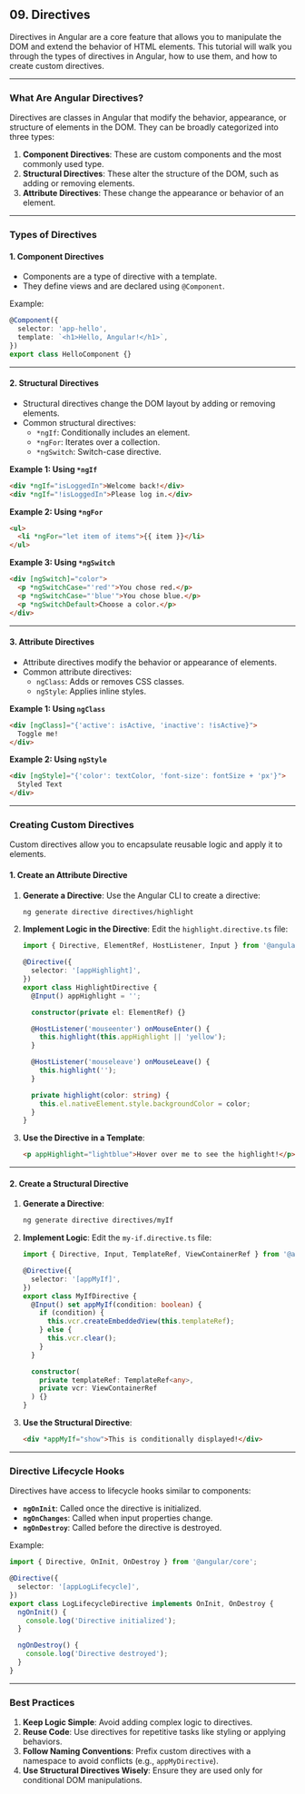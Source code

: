 ## 09. Directives

Directives in Angular are a core feature that allows you to manipulate the DOM and extend the behavior of HTML elements. This tutorial will walk you through the types of directives in Angular, how to use them, and how to create custom directives.

---

### **What Are Angular Directives?**

Directives are classes in Angular that modify the behavior, appearance, or structure of elements in the DOM. They can be broadly categorized into three types:

1. **Component Directives**: These are custom components and the most commonly used type.
2. **Structural Directives**: These alter the structure of the DOM, such as adding or removing elements.
3. **Attribute Directives**: These change the appearance or behavior of an element.

---

### **Types of Directives**

#### 1. **Component Directives**
- Components are a type of directive with a template.
- They define views and are declared using `@Component`.

Example:
```typescript
@Component({
  selector: 'app-hello',
  template: `<h1>Hello, Angular!</h1>`,
})
export class HelloComponent {}
```

---

#### 2. **Structural Directives**
- Structural directives change the DOM layout by adding or removing elements.
- Common structural directives:
  - `*ngIf`: Conditionally includes an element.
  - `*ngFor`: Iterates over a collection.
  - `*ngSwitch`: Switch-case directive.

**Example 1: Using `*ngIf`**
```html
<div *ngIf="isLoggedIn">Welcome back!</div>
<div *ngIf="!isLoggedIn">Please log in.</div>
```

**Example 2: Using `*ngFor`**
```html
<ul>
  <li *ngFor="let item of items">{{ item }}</li>
</ul>
```

**Example 3: Using `*ngSwitch`**
```html
<div [ngSwitch]="color">
  <p *ngSwitchCase="'red'">You chose red.</p>
  <p *ngSwitchCase="'blue'">You chose blue.</p>
  <p *ngSwitchDefault>Choose a color.</p>
</div>
```

---

#### 3. **Attribute Directives**
- Attribute directives modify the behavior or appearance of elements.
- Common attribute directives:
  - `ngClass`: Adds or removes CSS classes.
  - `ngStyle`: Applies inline styles.

**Example 1: Using `ngClass`**
```html
<div [ngClass]="{'active': isActive, 'inactive': !isActive}">
  Toggle me!
</div>
```

**Example 2: Using `ngStyle`**
```html
<div [ngStyle]="{'color': textColor, 'font-size': fontSize + 'px'}">
  Styled Text
</div>
```

---

### **Creating Custom Directives**

Custom directives allow you to encapsulate reusable logic and apply it to elements.

#### **1. Create an Attribute Directive**

1. **Generate a Directive**:
   Use the Angular CLI to create a directive:
   ```bash
   ng generate directive directives/highlight
   ```

2. **Implement Logic in the Directive**:
   Edit the `highlight.directive.ts` file:
   ```typescript
   import { Directive, ElementRef, HostListener, Input } from '@angular/core';

   @Directive({
     selector: '[appHighlight]',
   })
   export class HighlightDirective {
     @Input() appHighlight = '';

     constructor(private el: ElementRef) {}

     @HostListener('mouseenter') onMouseEnter() {
       this.highlight(this.appHighlight || 'yellow');
     }

     @HostListener('mouseleave') onMouseLeave() {
       this.highlight('');
     }

     private highlight(color: string) {
       this.el.nativeElement.style.backgroundColor = color;
     }
   }
   ```

3. **Use the Directive in a Template**:
   ```html
   <p appHighlight="lightblue">Hover over me to see the highlight!</p>
   ```

---

#### **2. Create a Structural Directive**

1. **Generate a Directive**:
   ```bash
   ng generate directive directives/myIf
   ```

2. **Implement Logic**:
   Edit the `my-if.directive.ts` file:
   ```typescript
   import { Directive, Input, TemplateRef, ViewContainerRef } from '@angular/core';

   @Directive({
     selector: '[appMyIf]',
   })
   export class MyIfDirective {
     @Input() set appMyIf(condition: boolean) {
       if (condition) {
         this.vcr.createEmbeddedView(this.templateRef);
       } else {
         this.vcr.clear();
       }
     }

     constructor(
       private templateRef: TemplateRef<any>,
       private vcr: ViewContainerRef
     ) {}
   }
   ```

3. **Use the Structural Directive**:
   ```html
   <div *appMyIf="show">This is conditionally displayed!</div>
   ```

---

### **Directive Lifecycle Hooks**

Directives have access to lifecycle hooks similar to components:
- **`ngOnInit`**: Called once the directive is initialized.
- **`ngOnChanges`**: Called when input properties change.
- **`ngOnDestroy`**: Called before the directive is destroyed.

Example:
```typescript
import { Directive, OnInit, OnDestroy } from '@angular/core';

@Directive({
  selector: '[appLogLifecycle]',
})
export class LogLifecycleDirective implements OnInit, OnDestroy {
  ngOnInit() {
    console.log('Directive initialized');
  }

  ngOnDestroy() {
    console.log('Directive destroyed');
  }
}
```

---

### **Best Practices**
1. **Keep Logic Simple**: Avoid adding complex logic to directives.
2. **Reuse Code**: Use directives for repetitive tasks like styling or applying behaviors.
3. **Follow Naming Conventions**: Prefix custom directives with a namespace to avoid conflicts (e.g., `appMyDirective`).
4. **Use Structural Directives Wisely**: Ensure they are used only for conditional DOM manipulations.

